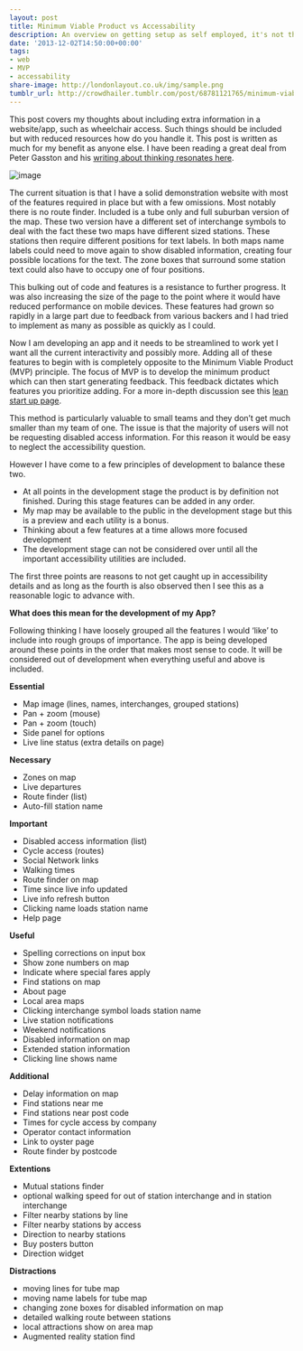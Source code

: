 ```yaml
---
layout: post
title: Minimum Viable Product vs Accessability
description: An overview on getting setup as self employed, it's not that bad
date: '2013-12-02T14:50:00+00:00'
tags:
- web
- MVP
- accessability
share-image: http://londonlayout.co.uk/img/sample.png
tumblr_url: http://crowdhailer.tumblr.com/post/68781121765/minimum-viable-product-vs-accessability
---
```

<p>This post covers my thoughts about including extra information in a website/app, such as wheelchair access. Such things should be included but with reduced resources how do you handle it. This post is written as much for my benefit as anyone else. I have been reading a great deal from Peter Gasston and his <a href="http://petergasston.co.uk/writing-about-thinking-about-thinking/" title="Writing about thinking about thinking">writing about thinking resonates here</a>.</p>
<p><img alt="image" src="http://media.tumblr.com/e56635775ddf96ed39433c7a3dacf9b4/tumblr_inline_mx6mtcJGZq1s4ay8u.png"/></p>
<p><!-- more --></p>
<p>The current situation is that I have a solid demonstration website with most of the features required in place but with a few omissions. Most notably there is no route finder. Included is a tube only and full suburban version of the map. These two version have a different set of interchange symbols to deal with the fact these two maps have different sized stations. These stations then require different positions for text labels. In both maps name labels could need to move again to show disabled information, creating four possible locations for the text. The zone boxes that surround some station text could also have to occupy one of four positions. </p>
<p>This bulking out of code and features is a resistance to further progress. It was also increasing the size of the page to the point where it would have reduced performance on mobile devices. These features had grown so rapidly in a large part due to feedback from various backers and I had tried to implement as many as possible as quickly as I could. </p>
<p>Now I am developing an app and it needs to be streamlined to work yet I want all the current interactivity and possibly more. Adding all of these features to begin with is completely opposite to the Minimum Viable Product (MVP) principle. The focus of MVP is to develop the minimum product which can then start generating feedback. This feedback dictates which features you prioritize adding. For a more in-depth discussion see this <a href="http://theleanstartup.com/principles" title="The Lean Startup">lean start up page</a>. </p>
<p>This method is particularly valuable to small teams and they don&rsquo;t get much smaller than my team of one. The issue is that the majority of users will not be requesting disabled access information. For this reason it would be easy to neglect the accessibility question. </p>
<p>However I have come to a few principles of development to balance these two.</p>
<ul><li>At all points in the development stage the product is by definition not finished. During this stage features can be added in any order.</li>
<li>My map may be available to the public in the development stage but this is a preview and each utility is a bonus.</li>
<li>Thinking about a few features at a time allows more focused development</li>
<li>The development stage can not be considered over until all the important accessibility utilities are included. </li>
</ul><p>The first three points are reasons to not get caught up in accessibility details and as long as the fourth is also observed then I see this as a reasonable logic to advance with.</p>
<p><strong>What does this mean for the development of my App?</strong></p>
<p>Following thinking I have loosely grouped all the features I would &lsquo;like&rsquo; to include into rough groups of importance. The app is being developed around these points in the order that makes most sense to code. It will be considered out of development when everything useful and above is included.</p>
<p><strong>Essential</strong></p>
<ul><li><span>Map image (lines, names, interchanges, grouped stations)</span></li>
<li><span>Pan + zoom (mouse)</span></li>
<li><span>Pan + zoom (touch)</span></li>
<li><span>Side panel for options</span></li>
<li><span></span>Live line status (extra details on page)</li>
</ul><p><strong>Necessary</strong></p>
<ul><li><span>Zones on map</span></li>
<li><span>Live departures</span></li>
<li><span>Route finder (list)</span></li>
<li><span></span>Auto-fill station name</li>
</ul><p><strong>Important</strong></p>
<ul><li><span>Disabled access information (list)</span></li>
<li><span>Cycle access (routes)</span></li>
<li><span>Social Network links</span></li>
<li><span>Walking times</span></li>
<li><span>Route finder on map</span></li>
<li><span>Time since live info updated</span></li>
<li><span>Live info refresh button</span></li>
<li><span>Clicking name loads station name</span></li>
<li><span>Help page</span></li>
</ul><p><strong>Useful</strong></p>
<ul><li><span>Spelling corrections on input box</span></li>
<li><span>Show zone numbers on map</span></li>
<li><span>Indicate where special fares apply</span></li>
<li>Find stations on map</li>
<li>About page</li>
<li>Local area maps</li>
<li>Clicking interchange symbol loads station name</li>
<li>Live station notifications</li>
<li>Weekend notifications</li>
<li>Disabled information on map</li>
<li><span>Extended station information</span></li>
<li><span></span>Clicking line shows name</li>
</ul><p><strong><span>Additional</span></strong></p>
<ul><li><span>Delay information on map</span></li>
<li><span>Find stations near me</span></li>
<li><span>Find stations near post code</span></li>
<li><span>Times for cycle access by company</span></li>
<li><span>Operator contact information</span></li>
<li><span>Link to oyster page</span></li>
<li><span>Route finder by postcode</span></li>
</ul><p><strong><span>Extentions</span></strong></p>
<ul><li>Mutual stations finder</li>
<li>optional walking speed for out of station interchange and in station interchange</li>
<li>Filter nearby stations by line</li>
<li>Filter nearby stations by access</li>
<li>Direction to nearby stations</li>
<li>Buy posters button</li>
<li>Direction widget</li>
</ul><p><strong>Distractions</strong></p>
<ul><li><span>moving lines for tube map</span></li>
<li><span>moving name labels for tube map</span></li>
<li><span>changing zone boxes for disabled information on map</span></li>
<li><span>detailed walking route between stations</span></li>
<li><span>local attractions show on area map</span></li>
<li><span>Augmented reality station find</span></li>
</ul>
